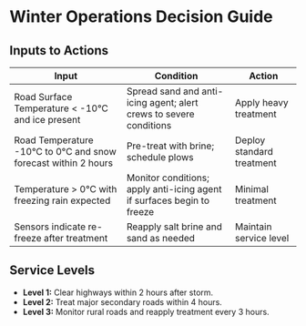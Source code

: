 # Winter Operations Decision Guide

## Inputs to Actions

| Input | Condition | Action |
|------|-----------|--------|
| Road Surface Temperature < -10°C and ice present | Spread sand and anti-icing agent; alert crews to severe conditions | Apply heavy treatment |
| Road Temperature -10°C to 0°C and snow forecast within 2 hours | Pre-treat with brine; schedule plows | Deploy standard treatment |
| Temperature > 0°C with freezing rain expected | Monitor conditions; apply anti-icing agent if surfaces begin to freeze | Minimal treatment |
| Sensors indicate re-freeze after treatment | Reapply salt brine and sand as needed | Maintain service level |

## Service Levels
- **Level 1:** Clear highways within 2 hours after storm.
- **Level 2:** Treat major secondary roads within 4 hours.
- **Level 3:** Monitor rural roads and reapply treatment every 3 hours.

